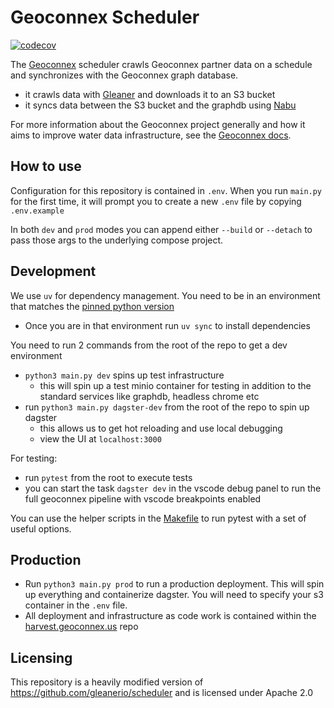 # Geoconnex Scheduler

[![codecov](https://codecov.io/gh/internetofwater/scheduler/graph/badge.svg?token=Krxwoeq7kR)](https://codecov.io/gh/internetofwater/scheduler)

The [Geoconnex](https://docs.geoconnex.us/) scheduler crawls Geoconnex partner data on a schedule and synchronizes with the Geoconnex graph database.

- it crawls data with [Gleaner](https://github.com/internetofwater/gleaner/) and downloads it to an S3 bucket
- it syncs data between the S3 bucket and the graphdb using [Nabu](https://github.com/internetofwater/nabu/)

For more information about the Geoconnex project generally and how it aims to improve water data infrastructure, see the [Geoconnex docs](https://docs.geoconnex.us/).

## How to use

Configuration for this repository is contained in `.env`. When you run `main.py` for the first time, it will prompt you to create a new `.env` file by copying `.env.example`

In both `dev` and `prod` modes you can append either `--build` or `--detach` to pass those args to the underlying compose project.

## Development

We use `uv` for dependency management. You need to be in an environment that matches the [pinned python version](./.python-version)

- Once you are in that environment run `uv sync` to install dependencies

You need to run 2 commands from the root of the repo to get a dev environment

- `python3 main.py dev` spins up test infrastructure
  - this will spin up a test minio container for testing in addition to the standard services like graphdb, headless chrome etc
- run `python3 main.py dagster-dev` from the root of the repo to spin up dagster
  - this allows us to get hot reloading and use local debugging
  - view the UI at `localhost:3000`

For testing:

- run `pytest` from the root to execute tests
- you can start the task `dagster dev` in the vscode debug panel to run the full geoconnex pipeline with vscode breakpoints enabled

You can use the helper scripts in the [Makefile](./makefile) to run pytest with a set of useful options.

## Production

- Run `python3 main.py prod` to run a production deployment. This will spin up everything and containerize dagster. You will need to specify your s3 container in the `.env` file.
- All deployment and infrastructure as code work is contained within the [harvest.geoconnex.us](https://github.com/internetofwater/harvest.geoconnex.us) repo

## Licensing

This repository is a heavily modified version of https://github.com/gleanerio/scheduler and is licensed under Apache 2.0
